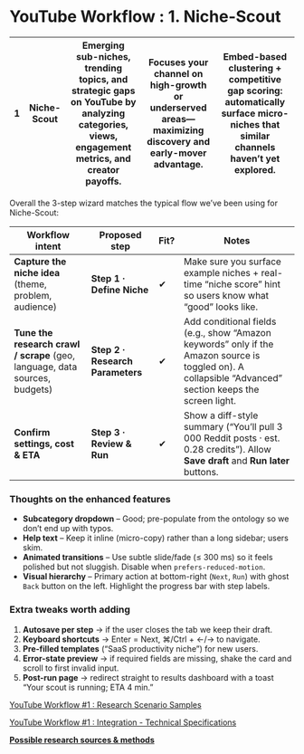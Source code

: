 # YouTube Workflow : 1. Niche-Scout

| 1 | **Niche-Scout** | Emerging sub-niches, trending topics, and strategic gaps on YouTube by analyzing categories, views, engagement metrics, and creator payoffs. | Focuses your channel on high-growth or underserved areas—maximizing discovery and early-mover advantage. | Embed-based clustering + competitive gap scoring: automatically surface micro-niches that similar channels haven’t yet explored. |
| --- | --- | --- | --- | --- |

Overall the 3-step wizard matches the typical flow we’ve been using for Niche-Scout:

| Workflow intent | Proposed step | Fit? | Notes |
| --- | --- | --- | --- |
| **Capture the niche idea** (theme, problem, audience) | **Step 1 · Define Niche** | ✔ | Make sure you surface example niches + real-time “niche score” hint so users know what “good” looks like. |
| **Tune the research crawl / scrape** (geo, language, data sources, budgets) | **Step 2 · Research Parameters** | ✔ | Add conditional fields (e.g., show “Amazon keywords” only if the Amazon source is toggled on). A collapsible “Advanced” section keeps the screen light. |
| **Confirm settings, cost & ETA** | **Step 3 · Review & Run** | ✔ | Show a diff-style summary (“You’ll pull 3 000 Reddit posts · est. 0.28 credits”). Allow **Save draft** and **Run later** buttons. |

### Thoughts on the enhanced features

- **Subcategory dropdown** – Good; pre-populate from the ontology so we don’t end up with typos.
- **Help text** – Keep it inline (micro-copy) rather than a long sidebar; users skim.
- **Animated transitions** – Use subtle slide/fade (≤ 300 ms) so it feels polished but not sluggish. Disable when `prefers-reduced-motion`.
- **Visual hierarchy** – Primary action at bottom-right (`Next`, `Run`) with ghost `Back` button on the left. Highlight the progress bar with step labels.

### Extra tweaks worth adding

1. **Autosave per step** → if the user closes the tab we keep their draft.
2. **Keyboard shortcuts** → Enter = Next, ⌘/Ctrl + ←/→ to navigate.
3. **Pre-filled templates** (“SaaS productivity niche”) for new users.
4. **Error-state preview** → if required fields are missing, shake the card and scroll to first invalid input.
5. **Post-run page** → redirect straight to results dashboard with a toast “Your scout is running; ETA 4 min.”

[YouTube Workflow #1 : Research Scenario Samples](YouTube%20Workflow%20#1%20Research%20Scenario%20Samples%201ebb4fd21ff08024b5cccb3543a3029e.md)

[YouTube Workflow #1 :  Integration - Technical Specifications](YouTube%20Workflow%20#1%20Integration%20-%20Technical%20Specif%201ebb4fd21ff08077b57afc214319e793.md)

[**Possible research sources & methods** ](Possible%20research%20sources%20&%20methods%201ebb4fd21ff08095b585e8ffd3821158.md)
